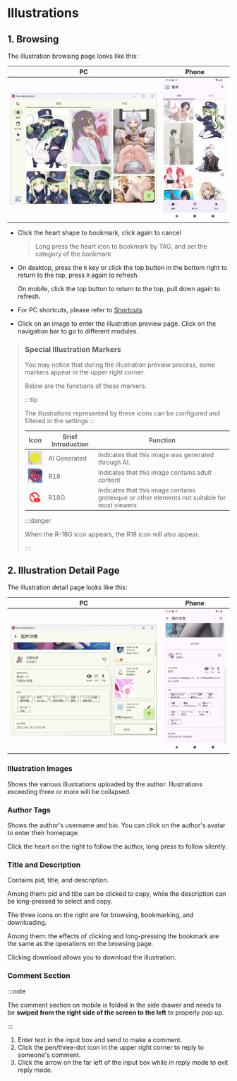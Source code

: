 # Illustrations

## 1. Browsing

The illustration browsing page looks like this:

| PC                                                           | Phone                                                        |
| ------------------------------------------------------------ | ------------------------------------------------------------ |
| ![image-20250213134245258](./illusts.assets/image-20250213134245258.png) | ![image-20250213134731972](./illusts.assets/image-20250213134731972.png) |

- Click the heart shape to bookmark, click again to cancel
  
  > Long press the heart icon to bookmark by TAG, and set the category of the bookmark

- On desktop, press the `R` key or click the top button in the bottom right to return to the top, press `R` again to refresh.
  
  On mobile, click the top button to return to the top, pull down again to refresh.

- For PC shortcuts, please refer to [Shortcuts](main/keyword.md)

- Click on an image to enter the illustration preview page. Click on the navigation bar to go to different modules.

> ### Special Illustration Markers
> 
> You may notice that during the illustration preview process, some markers appear in the upper right corner.
> 
> Below are the functions of these markers.
> 
> :::tip
> 
> The illustrations represented by these icons can be configured and filtered in the settings
> :::
> 
> | Icon                                                                       | Brief Introduction | Function                     |
> | ------------------------------------------------------------------------ | ---- | ---------------------- |
> | ![image-20250213140045771](./illusts.assets/image-20250213140045771.png) | AI Generated | Indicates that this image was generated through AI. |
> | ![image-20250213140131111](./illusts.assets/image-20250213140131111.png) | R18  | Indicates that this image contains adult content |
> | ![image-20250213140202944](./illusts.assets/image-20250213140202944.png) | R18G | Indicates that this image contains grotesque or other elements not suitable for most viewers |
> 
> :::danger
> 
> When the R-18G icon appears, the R18 icon will also appear.
> 
> :::

## 2. Illustration Detail Page

The illustration detail page looks like this:

| PC                                                                       | Phone                                                                    |
| ------------------------------------------------------------------------ | ------------------------------------------------------------------------ |
| ![image-20250213135653883](./illusts.assets/image-20250213135653883.png) | ![image-20250213135750636](./illusts.assets/image-20250213135750636.png) |

### Illustration Images

Shows the various illustrations uploaded by the author. Illustrations exceeding three or more will be collapsed.

### Author Tags

Shows the author's username and bio. You can click on the author's avatar to enter their homepage.

Click the heart on the right to follow the author, long press to follow silently.

### Title and Description

Contains pid, title, and description.

Among them: pid and title can be clicked to copy, while the description can be long-pressed to select and copy.

The three icons on the right are for browsing, bookmarking, and downloading.

Among them: the effects of clicking and long-pressing the bookmark are the same as the operations on the browsing page.

Clicking download allows you to download the illustration.

### Comment Section

:::note

The comment section on mobile is folded in the side drawer and needs to be **swiped from the right side of the screen to the left** to properly pop up.

:::

1. Enter text in the input box and send to make a comment.
2. Click the pen/three-dot icon in the upper right corner to reply to someone's comment.
3. Click the arrow on the far left of the input box while in reply mode to exit reply mode.
